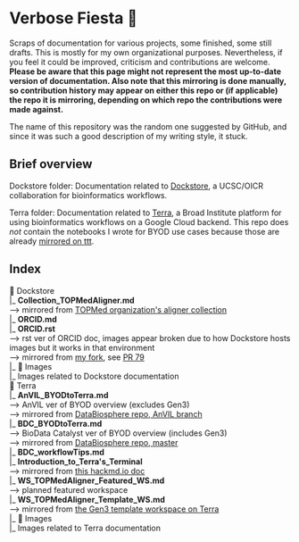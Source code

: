 # Verbose Fiesta 🥳
Scraps of documentation for various projects, some finished, some still drafts. This is mostly for my own organizational purposes. Nevertheless, if you feel it could be improved, criticism and contributions are welcome. **Please be aware that this page might not represent the most up-to-date version of documentation. Also note that this mirroring is done manually, so contribution history may appear on either this repo or (if applicable) the repo it is mirroring, depending on which repo the contributions were made against.**

The name of this repository was the random one suggested by GitHub, and since it was such a good description of my writing style, it stuck.

## Brief overview
Dockstore folder: Documentation related to [Dockstore](https://dockstore.org/), a UCSC/OICR collaboration for bioinformatics workflows. 

Terra folder: Documentation related to [Terra](https:/terra.bio/), a Broad Institute platform for using bioinformatics workflows on a Google Cloud backend. This repo does *not* contain the notebooks I wrote for BYOD use cases because those are already [mirrored on ttt](https://github.com/aofarrel/ttt).

## Index

📁 Dockstore  
 ‎ |_ **Collection_TOPMedAligner.md**  
  ‏ ‎ ‎ ‎ ‏ ‏ ‏--> mirrored from [TOPMed organization's aligner collection](https://dockstore.org/organizations/topmed/collections/alignmentt)  
‎ ‎ |_ **ORCID.md**    
‎ ‎ |_ **ORCID.rst**  
 ‏ ‎ ‎ ‎ ‏ ‏ ‏--> rst ver of ORCID doc, images appear broken due to how Dockstore hosts images but it works in that environment  
 ‏ ‎ ‎ ‎ ‏ ‏ ‏--> mirrored from [my fork](https://github.com/aofarrel/dockstore-documentation/blob/develop/docs/end-user-topics/ORCID.rst), see [PR 79](https://github.com/dockstore/dockstore-documentation/pull/79)  
‎ ‎ |_ 📁 Images  
‎ ‏ ‎ ‎ ‎ ‏ ‏ ‏|_ Images related to Dockstore documentation  
📁 Terra  
‎ ‎ |_ **AnVIL_BYODtoTerra.md**  
 ‏ ‎ ‎ ‎ ‏ ‏ ‏--> AnVIL ver of BYOD overview (excludes Gen3)  
 ‏ ‎ ‎ ‎ ‏ ‏ ‏--> mirrored from [DataBiosphere repo, AnVIL branch](https://github.com/DataBiosphere/BYOD-to-Terra/blob/anvil/full_documentation.md)  
‎ ‎ |_ **BDC_BYODtoTerra.md**  
 ‏ ‎ ‎ ‎ ‏ ‏ ‏--> BioData Catalyst ver of BYOD overview (includes Gen3)  
 ‏ ‎ ‎ ‎ ‏ ‏ ‏--> mirrored from [DataBiosphere repo, master](https://github.com/DataBiosphere/BYOD-to-Terra/blob/master/full_documentation.md)  
‎ ‎ |_ **BDC_workflowTips.md**       
‎ ‎ |_ **Introduction_to_Terra's_Terminal**  
 ‏ ‎ ‎ ‎ ‏ ‏ ‏--> mirrored from [this hackmd.io doc](https://hackmd.io/@AshedPotatoes/rkEb7PTHL)  
‎ ‎ |_ **WS_TOPMedAligner_Featured_WS.md**  
 ‏ ‎ ‎ ‎ ‏ ‏ ‏--> planned featured workspace   
‎ ‎ |_ **WS_TOPMedAligner_Template_WS.md**  
 ‏ ‎ ‎ ‎ ‏ ‏ ‏--> mirrored from [the Gen3 template workspace on Terra](https://app.terra.bio/#workspaces/biodata-catalyst/TOPMed%20Aligner%20Gen3%20Data)  
‎ ‎ |_ 📁 Images  
‎ ‏ ‎ ‎ ‎ ‏ ‏ ‏|_ Images related to Terra documentation
